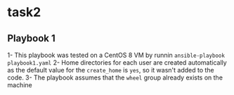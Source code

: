 # task2
## Playbook 1
1- This playbook was tested on a CentOS 8 VM by runnin `ansible-playbook playbook1.yaml`
2- Home directories for each user are created automatically as the default value for the `create_home` is `yes`, so it wasn't added to the code.
3- The playbook assumes that the `wheel` group already exists on the machine
